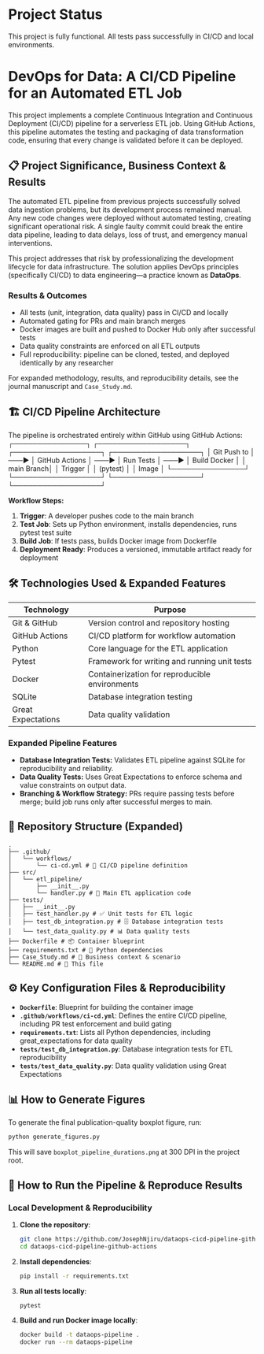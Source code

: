 
# Project Status
This project is fully functional. All tests pass successfully in CI/CD and local environments.

# DevOps for Data: A CI/CD Pipeline for an Automated ETL Job

This project implements a complete Continuous Integration and Continuous Deployment (CI/CD) pipeline for a serverless ETL job. Using GitHub Actions, this pipeline automates the testing and packaging of data transformation code, ensuring that every change is validated before it can be deployed.

## 📋 Project Significance, Business Context & Results

The automated ETL pipeline from previous projects successfully solved data ingestion problems, but its development process remained manual. Any new code changes were deployed without automated testing, creating significant operational risk. A single faulty commit could break the entire data pipeline, leading to data delays, loss of trust, and emergency manual interventions.

This project addresses that risk by professionalizing the development lifecycle for data infrastructure. The solution applies DevOps principles (specifically CI/CD) to data engineering—a practice known as **DataOps**.

### Results & Outcomes
- All tests (unit, integration, data quality) pass in CI/CD and locally
- Automated gating for PRs and main branch merges
- Docker images are built and pushed to Docker Hub only after successful tests
- Data quality constraints are enforced on all ETL outputs
- Full reproducibility: pipeline can be cloned, tested, and deployed identically by any researcher

For expanded methodology, results, and reproducibility details, see the journal manuscript and `Case_Study.md`.

## 🏗️ CI/CD Pipeline Architecture

The pipeline is orchestrated entirely within GitHub using GitHub Actions:
┌───────────────┐ ┌──────────────────┐ ┌──────────────────┐ ┌──────────────────┐
│ Git Push to │ ───► │ GitHub Actions │ ───► │ Run Tests │ ───► │ Build Docker │
│ main Branch│ │ Trigger │ │ (pytest) │ │ Image │
└───────────────┘ └──────────────────┘ └──────────────────┘ └──────────────────┘

**Workflow Steps:**
1. **Trigger**: A developer pushes code to the main branch
2. **Test Job**: Sets up Python environment, installs dependencies, runs pytest test suite
3. **Build Job**: If tests pass, builds Docker image from Dockerfile
4. **Deployment Ready**: Produces a versioned, immutable artifact ready for deployment

## 🛠️ Technologies Used & Expanded Features

| Technology           | Purpose                                      |
|----------------------|----------------------------------------------|
| Git & GitHub         | Version control and repository hosting       |
| GitHub Actions       | CI/CD platform for workflow automation       |
| Python               | Core language for the ETL application        |
| Pytest               | Framework for writing and running unit tests |
| Docker               | Containerization for reproducible environments |
| SQLite               | Database integration testing                 |
| Great Expectations   | Data quality validation                      |

### Expanded Pipeline Features
- **Database Integration Tests:** Validates ETL pipeline against SQLite for reproducibility and reliability.
- **Data Quality Tests:** Uses Great Expectations to enforce schema and value constraints on output data.
- **Branching & Workflow Strategy:** PRs require passing tests before merge; build job runs only after successful merges to main.

## 📁 Repository Structure (Expanded)
```
.
├── .github/
│   └── workflows/
│       └── ci-cd.yml # 🚀 CI/CD pipeline definition
├── src/
│   └── etl_pipeline/
│       ├── __init__.py
│       └── handler.py # 🐍 Main ETL application code
├── tests/
│   ├── __init__.py
│   ├── test_handler.py # ✅ Unit tests for ETL logic
│   ├── test_db_integration.py # 🗄️ Database integration tests
│   └── test_data_quality.py # 📊 Data quality tests
├── Dockerfile # 📦 Container blueprint
├── requirements.txt # 📜 Python dependencies
├── Case_Study.md # 🏢 Business context & scenario
└── README.md # 📖 This file
```

## ⚙️ Key Configuration Files & Reproducibility

- **`Dockerfile`**: Blueprint for building the container image
- **`.github/workflows/ci-cd.yml`**: Defines the entire CI/CD pipeline, including PR test enforcement and build gating
- **`requirements.txt`**: Lists all Python dependencies, including great_expectations for data quality
- **`tests/test_db_integration.py`**: Database integration tests for ETL reproducibility
- **`tests/test_data_quality.py`**: Data quality validation using Great Expectations


## 📊 How to Generate Figures
To generate the final publication-quality boxplot figure, run:

```bash
python generate_figures.py
```

This will save `boxplot_pipeline_durations.png` at 300 DPI in the project root.

## 🚀 How to Run the Pipeline & Reproduce Results

### Local Development & Reproducibility
1. **Clone the repository**:
   ```bash
   git clone https://github.com/JosephNjiru/dataops-cicd-pipeline-github-actions.git
   cd dataops-cicd-pipeline-github-actions
   ```
2. **Install dependencies**:
   ```bash
   pip install -r requirements.txt
   ```
3. **Run all tests locally**:
   ```bash
   pytest
   ```
4. **Build and run Docker image locally**:
   ```bash
   docker build -t dataops-pipeline .
   docker run --rm dataops-pipeline
   ```
